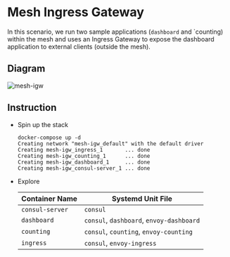 # Mesh Ingress Gateway

In this scenario, we run two sample applications (`dashboard` and `counting) within the mesh and uses an Ingress Gateway to expose the dashboard application to external clients (outside the mesh).

## Diagram

![mesh-igw](https://user-images.githubusercontent.com/3266468/188556796-ebaee99d-c4f0-4a5f-9627-602ebcb2d793.png)

## Instruction

* Spin up the stack

  ```
  docker-compose up -d
  Creating network "mesh-igw_default" with the default driver
  Creating mesh-igw_ingress_1       ... done
  Creating mesh-igw_counting_1      ... done
  Creating mesh-igw_dashboard_1     ... done
  Creating mesh-igw_consul-server_1 ... done
  ```

* Explore

  | Container Name | Systemd Unit File |
  |---|---|
  | `consul-server`  | `consul` |
  | `dashboard` | `consul`, `dashboard`, `envoy-dashboard` | 
  | `counting` | `consul`, `counting`, `envoy-counting` |
  | `ingress` | `consul`, `envoy-ingress`|

